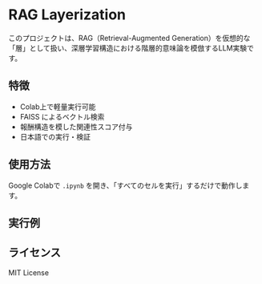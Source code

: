 # RAG Layerization

このプロジェクトは、RAG（Retrieval-Augmented Generation）を仮想的な「層」として扱い、深層学習構造における階層的意味論を模倣するLLM実験です。

## 特徴
- Colab上で軽量実行可能
- FAISS によるベクトル検索
- 報酬構造を模した関連性スコア付与
- 日本語での実行・検証

## 使用方法
Google Colabで `.ipynb` を開き、「すべてのセルを実行」するだけで動作します。

## 実行例

## ライセンス
MIT License
